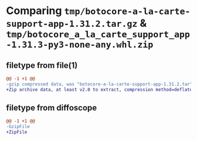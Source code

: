 # Comparing `tmp/botocore-a-la-carte-support-app-1.31.2.tar.gz` & `tmp/botocore_a_la_carte_support_app-1.31.3-py3-none-any.whl.zip`

## filetype from file(1)

```diff
@@ -1 +1 @@
-gzip compressed data, was "botocore-a-la-carte-support-app-1.31.2.tar", last modified: Wed Jul 12 01:44:58 2023, max compression
+Zip archive data, at least v2.0 to extract, compression method=deflate
```

## filetype from diffoscope

```diff
@@ -1 +1 @@
-GzipFile
+ZipFile
```

